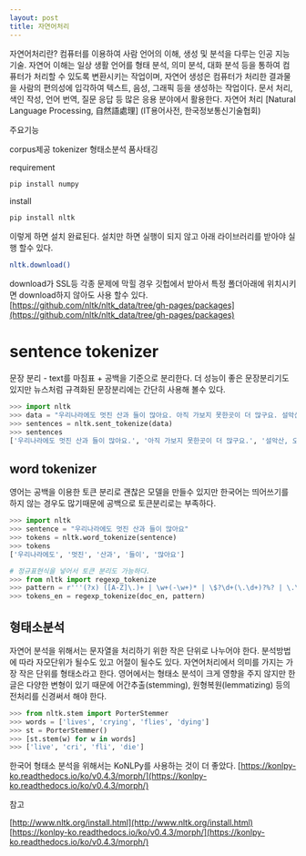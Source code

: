 ```yaml
---
layout: post
title: 자연어처리 
---
```

자연어처리란?
컴퓨터를 이용하여 사람 언어의 이해, 생성 및 분석을 다루는 인공 지능 기술. 자연어 이해는 일상 생활 언어를 형태 분석, 의미 분석, 대화 분석 등을 통하여 컴퓨터가 처리할 수 있도록 변환시키는 작업이며, 자연어 생성은 컴퓨터가 처리한 결과물을 사람의 편의성에 입각하여 텍스트, 음성, 그래픽 등을 생성하는 작업이다. 문서 처리, 색인 작성, 언어 번역, 질문 응답 등 많은 응용 분야에서 활용한다. 자연어 처리 [Natural Language Processing, 自然語處理] (IT용어사전, 한국정보통신기술협회)


주요기능

corpus제공 tokenizer 형태소분석 품사태깅

requirement

```bash
pip install numpy 
```

install

```bash
pip install nltk
```

이렇게 하면 설치 완료된다. 설치만 하면 실행이 되지 않고 아래 라이브러리를 받아야 실행 할수 있다.

```bash
nltk.download()
```

download가 SSL등 각종 문제에 막힐 경우 깃헙에서 받아서 특정 폴더아래에 위치시키면 download하지 않아도 사용 할수 있다. [https://github.com/nltk/nltk_data/tree/gh-pages/packages](https://github.com/nltk/nltk_data/tree/gh-pages/packages)

# sentence tokenizer

문장 분리 - text를 마침표 + 공백을 기준으로 분리한다. 더 성능이 좋은 문장분리기도 있지만 뉴스처럼 규격화된 문장분리에는 간단히 사용해 볼수 있다.

```python
>>> import nltk
>>> data = "우리나라에도 멋진 산과 들이 많아요. 아직 가보지 못한곳이 더 많구요. 설악산, 오대산, 속리산, 한라산등이 있죠."
>>> sentences = nltk.sent_tokenize(data)
>>> sentences
['우리나라에도 멋진 산과 들이 많아요.', '아직 가보지 못한곳이 더 많구요.', '설악산, 오대산, 속리산, 한라산등이 있죠.']
```

## word tokenizer

영어는 공백을 이용한 토큰 분리로 괜찮은 모델을 만들수 있지만 한국어는 띄어쓰기를 하지 않는 경우도 많기때문에 공백으로 토큰분리로는 부족하다.

```python
>>> import nltk
>>> sentence = "우리나라에도 멋진 산과 들이 많아요"
>>> tokens = nltk.word_tokenize(sentence)
>>> tokens
['우리나라에도', '멋진', '산과', '들이', '많아요']

# 정규표현식을 넣어서 토큰 분리도 가능하다.
>>> from nltk import regexp_tokenize
>>> pattern = r'''(?x) ([A-Z]\.)+ | \w+(-\w+)* | \$?\d+(\.\d+)?%? | \.\.\. | [][.,;"'?():-_`]'''
>>> tokens_en = regexp_tokenize(doc_en, pattern)
```

## 형태소분석

자연어 분석을 위해서는 문자열을 처리하기 위한 작은 단위로 나누어야 한다. 분석방법에 따라 자모단위가 될수도 있고 어절이 될수도 있다. 자연어처리에서 의미를 가지는 가장 작은 단위를 형태소라고 한다. 영어에서는 형태소 분석이 크게 영향을 주지 않지만 한글은 다양한 변형이 있기 때문에 어간추출(stemming), 원형복원(lemmatizing) 등의 전처리를 신경써서 해야 한다.

```python
>>> from nltk.stem import PorterStemmer
>>> words = ['lives', 'crying', 'flies', 'dying']
>>> st = PorterStemmer()
>>> [st.stem(w) for w in words]
>>> ['live', 'cri', 'fli', 'die']
```

한국어 형태소 분석을 위해서는 KoNLPy를 사용하는 것이 더 좋았다. [https://konlpy-ko.readthedocs.io/ko/v0.4.3/morph/](https://konlpy-ko.readthedocs.io/ko/v0.4.3/morph/)

참고

[http://www.nltk.org/install.html](http://www.nltk.org/install.html) [https://konlpy-ko.readthedocs.io/ko/v0.4.3/morph/](https://konlpy-ko.readthedocs.io/ko/v0.4.3/morph/)